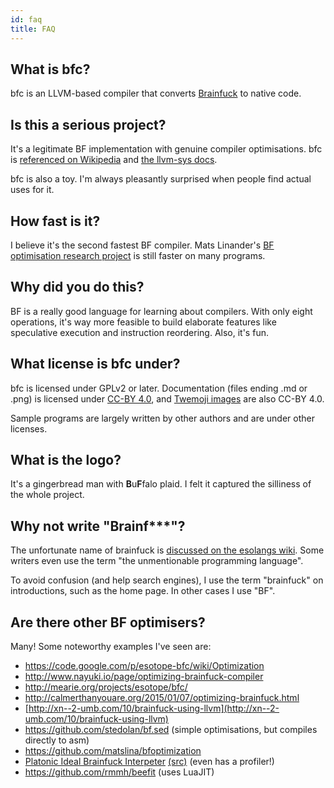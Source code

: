 ```yaml
---
id: faq
title: FAQ
---
```


## What is bfc?

bfc is an LLVM-based compiler that converts
[Brainfuck](https://en.wikipedia.org/wiki/Brainfuck) to native code.

## Is this a serious project?

It's a legitimate BF implementation with genuine compiler
optimisations. bfc is [referenced on
Wikipedia](https://en.wikipedia.org/wiki/Brainfuck#Implementations)
and [the llvm-sys
docs](https://gitlab.com/taricorp/llvm-sys.rs#documentation).

bfc is also a toy. I'm always pleasantly surprised when people find
actual uses for it.

## How fast is it?

I believe it's the second fastest BF compiler. Mats Linander's [BF
optimisation research
project](https://github.com/matslina/bfoptimization) is still faster
on many programs.

## Why did you do this?

BF is a really good language for learning about compilers. With only
eight operations, it's way more feasible to build elaborate features
like speculative execution and instruction reordering. Also, it's fun.

## What license is bfc under?

bfc is licensed under GPLv2 or later. Documentation (files ending .md
or .png) is licensed under [CC-BY
4.0](https://creativecommons.org/licenses/by/4.0/), and [Twemoji
images](https://twemoji.twitter.com/) are also CC-BY 4.0.

Sample programs are largely written by other authors and are under
other licenses.

## What is the logo?

It's a gingerbread man with **B**u**F**falo plaid. I felt it captured the
silliness of the whole project.

## Why not write "Brainf***"?

The unfortunate name of brainfuck is [discussed on the esolangs
wiki](https://esolangs.org/wiki/Brainfuck). Some writers even
use the term "the unmentionable programming language".

To avoid confusion (and help search engines), I use the term
"brainfuck" on introductions, such as the home page. In other cases I
use "BF".

## Are there other BF optimisers?

Many! Some noteworthy examples I've seen are:

* https://code.google.com/p/esotope-bfc/wiki/Optimization
* http://www.nayuki.io/page/optimizing-brainfuck-compiler
* http://mearie.org/projects/esotope/bfc/
* http://calmerthanyouare.org/2015/01/07/optimizing-brainfuck.html
* [http://xn--2-umb.com/10/brainfuck-using-llvm](http://xn--2-umb.com/10/brainfuck-using-llvm)
* https://github.com/stedolan/bf.sed (simple optimisations, but
compiles directly to asm)
* https://github.com/matslina/bfoptimization
* [Platonic Ideal Brainfuck Interpeter](http://catseye.tc/node/pibfi)
  [(src)](https://github.com/catseye/pibfi) (even has a profiler!)
* https://github.com/rmmh/beefit (uses LuaJIT)
